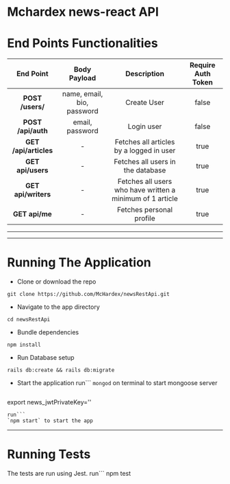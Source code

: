 # Mchardex news-react API

# End Points Functionalities
|End Point| Body Payload | Description  | Require Auth Token|
|:---------------------:|  :----:| :----:| :----:|
| **POST /users/** | name, email, bio, password | Create User | false
| **POST /api/auth**| email, password | Login user | false
| **GET /api/articles** | - | Fetches all articles by a logged in user| true
| **GET api/users** | - | Fetches all users in the database | true
| **GET api/writers** | - | Fetches all users who have written a minimum of 1 article | true
| **GET api/me** | - | Fetches personal profile | true

___
<!-- [See Detailed Endpoints Documentation Here](https://t-tracker-api.herokuapp.com/) -->
___

# Running The Application

-  Clone or download the repo
```
git clone https://github.com/McHardex/newsRestApi.git
```

- Navigate to the app directory
```
cd newsRestApi
```

- Bundle dependencies
```
npm install
```

- Run Database setup
```
rails db:create && rails db:migrate
```

- Start the application
run```
  `mongod` on terminal to start mongoose server
```
```
export news_jwtPrivateKey='<A SECRETE KEY>'
```
run```
`npm start` to start the app 
```
___

# Running Tests

The tests are run using Jest.
run```
npm test
```
